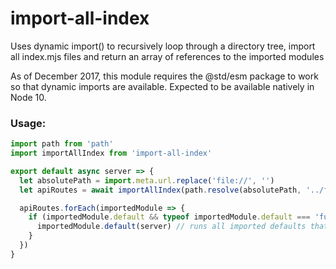 # import-all-index
Uses dynamic import() to recursively loop through a directory tree, import all index.mjs files and return an array of references to the imported modules

As of December 2017, this module requires the @std/esm package to work so that dynamic imports are available. Expected to be available natively in Node 10.

### Usage:

```js
import path from 'path'
import importAllIndex from 'import-all-index'

export default async server => {
  let absolutePath = import.meta.url.replace('file://', '')
  let apiRoutes = await importAllIndex(path.resolve(absolutePath, '../folder_to_import'))

  apiRoutes.forEach(importedModule => {
    if (importedModule.default && typeof importedModule.default === 'function') {
      importedModule.default(server) // runs all imported defaults that are functions injecting the server object provided to the parent function
    }
  })
}

```